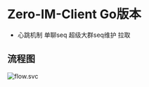 # Zero-IM-Client Go版本

- 心跳机制 单聊seq 超级大群seq维护 拉取

## 流程图
![flow.svc](https://public.msypy.xyz/images/Zero-IM-Server/Zero-IM-Client.svg)
